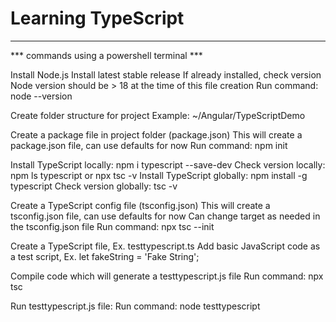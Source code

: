# Learning TypeScript
---

*** commands using a powershell terminal ***

Install Node.js
    Install latest stable release
    If already installed, check version
        Node version should be > 18 at the time of this file creation
        Run command:            node --version
  
  
Create folder structure for project
    Example: ~/Angular/TypeScriptDemo
  
  
Create a package file in project folder (package.json)
    This will create a package.json file, can use defaults for now
    Run command:                npm init
  
  
Install TypeScript locally:     npm i typescript --save-dev
    Check version locally:      npm ls typescript or npx tsc -v
Install TypeScript globally:    npm install -g typescript
    Check version globally:     tsc -v
  
  
Create a TypeScript config file (tsconfig.json)
    This will create a tsconfig.json file, can use defaults for now
    Can change target as needed in the tsconfig.json file
    Run command:                npx tsc --init
  
  
Create a TypeScript file, Ex. testtypescript.ts
    Add basic JavaScript code as a test script, Ex. let fakeString = 'Fake String';
  
  
Compile code which will generate a testtypescript.js file
    Run command:                npx tsc
  
  
Run testtypescript.js file:
    Run command:                node testtypescript
